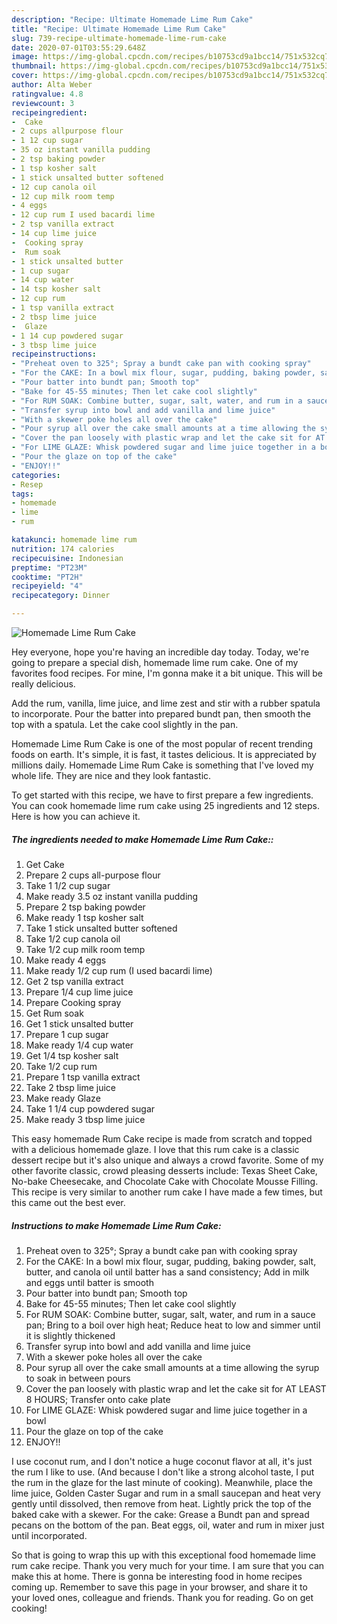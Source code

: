 ```yaml
---
description: "Recipe: Ultimate Homemade Lime Rum Cake"
title: "Recipe: Ultimate Homemade Lime Rum Cake"
slug: 739-recipe-ultimate-homemade-lime-rum-cake
date: 2020-07-01T03:55:29.648Z
image: https://img-global.cpcdn.com/recipes/b10753cd9a1bcc14/751x532cq70/homemade-lime-rum-cake-recipe-main-photo.jpg
thumbnail: https://img-global.cpcdn.com/recipes/b10753cd9a1bcc14/751x532cq70/homemade-lime-rum-cake-recipe-main-photo.jpg
cover: https://img-global.cpcdn.com/recipes/b10753cd9a1bcc14/751x532cq70/homemade-lime-rum-cake-recipe-main-photo.jpg
author: Alta Weber
ratingvalue: 4.8
reviewcount: 3
recipeingredient:
-  Cake
- 2 cups allpurpose flour
- 1 12 cup sugar
- 35 oz instant vanilla pudding
- 2 tsp baking powder
- 1 tsp kosher salt
- 1 stick unsalted butter softened
- 12 cup canola oil
- 12 cup milk room temp
- 4 eggs
- 12 cup rum I used bacardi lime
- 2 tsp vanilla extract
- 14 cup lime juice
-  Cooking spray
-  Rum soak
- 1 stick unsalted butter
- 1 cup sugar
- 14 cup water
- 14 tsp kosher salt
- 12 cup rum
- 1 tsp vanilla extract
- 2 tbsp lime juice
-  Glaze
- 1 14 cup powdered sugar
- 3 tbsp lime juice
recipeinstructions:
- "Preheat oven to 325°; Spray a bundt cake pan with cooking spray"
- "For the CAKE: In a bowl mix flour, sugar, pudding, baking powder, salt, butter, and canola oil until batter has a sand consistency; Add in milk and eggs until batter is smooth"
- "Pour batter into bundt pan; Smooth top"
- "Bake for 45-55 minutes; Then let cake cool slightly"
- "For RUM SOAK: Combine butter, sugar, salt, water, and rum in a sauce pan; Bring to a boil over high heat; Reduce heat to low and simmer until it is slightly thickened"
- "Transfer syrup into bowl and add vanilla and lime juice"
- "With a skewer poke holes all over the cake"
- "Pour syrup all over the cake small amounts at a time allowing the syrup to soak in between pours"
- "Cover the pan loosely with plastic wrap and let the cake sit for AT LEAST 8 HOURS; Transfer onto cake plate"
- "For LIME GLAZE: Whisk powdered sugar and lime juice together in a bowl"
- "Pour the glaze on top of the cake"
- "ENJOY!!"
categories:
- Resep
tags:
- homemade
- lime
- rum

katakunci: homemade lime rum
nutrition: 174 calories
recipecuisine: Indonesian
preptime: "PT23M"
cooktime: "PT2H"
recipeyield: "4"
recipecategory: Dinner

---
```



![Homemade Lime Rum Cake](https://img-global.cpcdn.com/recipes/b10753cd9a1bcc14/751x532cq70/homemade-lime-rum-cake-recipe-main-photo.jpg)

Hey everyone, hope you're having an incredible day today. Today, we're going to prepare a special dish, homemade lime rum cake. One of my favorites food recipes. For mine, I'm gonna make it a bit unique. This will be really delicious.

Add the rum, vanilla, lime juice, and lime zest and stir with a rubber spatula to incorporate. Pour the batter into prepared bundt pan, then smooth the top with a spatula. Let the cake cool slightly in the pan.

Homemade Lime Rum Cake is one of the most popular of recent trending foods on earth. It's simple, it is fast, it tastes delicious. It is appreciated by millions daily. Homemade Lime Rum Cake is something that I've loved my whole life. They are nice and they look fantastic.


To get started with this recipe, we have to first prepare a few ingredients. You can cook homemade lime rum cake using 25 ingredients and 12 steps. Here is how you can achieve it.

##### The ingredients needed to make Homemade Lime Rum Cake::

1. Get  Cake
1. Prepare 2 cups all-purpose flour
1. Take 1 1/2 cup sugar
1. Make ready 3.5 oz instant vanilla pudding
1. Prepare 2 tsp baking powder
1. Make ready 1 tsp kosher salt
1. Take 1 stick unsalted butter softened
1. Take 1/2 cup canola oil
1. Take 1/2 cup milk room temp
1. Make ready 4 eggs
1. Make ready 1/2 cup rum (I used bacardi lime)
1. Get 2 tsp vanilla extract
1. Prepare 1/4 cup lime juice
1. Prepare  Cooking spray
1. Get  Rum soak
1. Get 1 stick unsalted butter
1. Prepare 1 cup sugar
1. Make ready 1/4 cup water
1. Get 1/4 tsp kosher salt
1. Take 1/2 cup rum
1. Prepare 1 tsp vanilla extract
1. Take 2 tbsp lime juice
1. Make ready  Glaze
1. Take 1 1/4 cup powdered sugar
1. Make ready 3 tbsp lime juice


This easy homemade Rum Cake recipe is made from scratch and topped with a delicious homemade glaze. I love that this rum cake is a classic dessert recipe but it&#39;s also unique and always a crowd favorite. Some of my other favorite classic, crowd pleasing desserts include: Texas Sheet Cake, No-bake Cheesecake, and Chocolate Cake with Chocolate Mousse Filling. This recipe is very similar to another rum cake I have made a few times, but this came out the best ever. 

##### Instructions to make Homemade Lime Rum Cake:

1. Preheat oven to 325°; Spray a bundt cake pan with cooking spray
1. For the CAKE: In a bowl mix flour, sugar, pudding, baking powder, salt, butter, and canola oil until batter has a sand consistency; Add in milk and eggs until batter is smooth
1. Pour batter into bundt pan; Smooth top
1. Bake for 45-55 minutes; Then let cake cool slightly
1. For RUM SOAK: Combine butter, sugar, salt, water, and rum in a sauce pan; Bring to a boil over high heat; Reduce heat to low and simmer until it is slightly thickened
1. Transfer syrup into bowl and add vanilla and lime juice
1. With a skewer poke holes all over the cake
1. Pour syrup all over the cake small amounts at a time allowing the syrup to soak in between pours
1. Cover the pan loosely with plastic wrap and let the cake sit for AT LEAST 8 HOURS; Transfer onto cake plate
1. For LIME GLAZE: Whisk powdered sugar and lime juice together in a bowl
1. Pour the glaze on top of the cake
1. ENJOY!!


I use coconut rum, and I don&#39;t notice a huge coconut flavor at all, it&#39;s just the rum I like to use. (And because I don&#39;t like a strong alcohol taste, I put the rum in the glaze for the last minute of cooking). Meanwhile, place the lime juice, Golden Caster Sugar and rum in a small saucepan and heat very gently until dissolved, then remove from heat. Lightly prick the top of the baked cake with a skewer. For the cake: Grease a Bundt pan and spread pecans on the bottom of the pan. Beat eggs, oil, water and rum in mixer just until incorporated. 

So that is going to wrap this up with this exceptional food homemade lime rum cake recipe. Thank you very much for your time. I am sure that you can make this at home. There is gonna be interesting food in home recipes coming up. Remember to save this page in your browser, and share it to your loved ones, colleague and friends. Thank you for reading. Go on get cooking!
